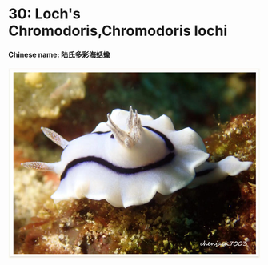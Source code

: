 # 30: Loch's Chromodoris,Chromodoris lochi

#### Chinese name: 陆氏多彩海蛞蝓

![](../../.gitbook/assets/lochs-chromodoris2.jpg)

